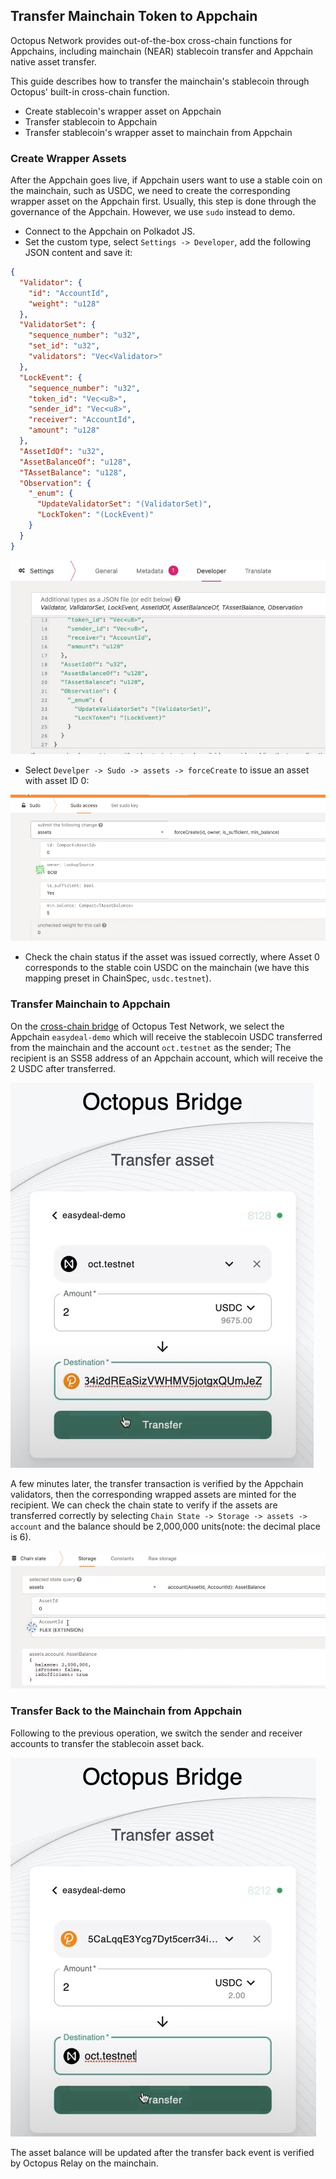 ## Transfer Mainchain Token to Appchain

Octopus Network provides out-of-the-box cross-chain functions for Appchains, including mainchain (NEAR) stablecoin transfer and Appchain native asset transfer.

This guide describes how to transfer the mainchain's stablecoin through Octopus' built-in cross-chain function. 

* Create stablecoin's wrapper asset on Appchain
* Transfer stablecoin to Appchain
* Transfer stablecoin's wrapper asset to mainchain from Appchain


### Create Wrapper Assets

After the Appchain goes live, if Appchain users want to use a stable coin on the mainchain, such as USDC, we need to create the corresponding wrapper asset on the Appchain first. Usually, this step is done through the governance of the Appchain. However, we use `sudo` instead to demo.

* Connect to the Appchain on Polkadot JS. 
* Set the custom type, select `Settings -> Developer`, add the following JSON content and save it:

```json
{
  "Validator": {
    "id": "AccountId",
    "weight": "u128"
  },
  "ValidatorSet": {
    "sequence_number": "u32",
    "set_id": "u32",
    "validators": "Vec<Validator>"
  },
  "LockEvent": {
    "sequence_number": "u32",
    "token_id": "Vec<u8>",
    "sender_id": "Vec<u8>",
    "receiver": "AccountId",
    "amount": "u128"
  },
  "AssetIdOf": "u32",
  "AssetBalanceOf": "u128",
  "TAssetBalance": "u128",
  "Observation": {
    "_enum": {
      "UpdateValidatorSet": "(ValidatorSet)",
      "LockToken": "(LockEvent)"
    }
  }
}
```

![custom_type](./custom_type.jpg)

* Select `Develper -> Sudo -> assets -> forceCreate` to issue an asset with asset ID 0:

![Create Asset](./create_asset.png)

* Check the chain status if the asset was issued correctly, where Asset 0 corresponds to the stable coin USDC on the mainchain (we have this mapping preset in ChainSpec, `usdc.testnet`).


### Transfer Mainchain to Appchain

On the [cross-chain bridge](https://bridge.testnet.oct.network/) of Octopus Test Network, we select the Appchain `easydeal-demo` which will receive the stablecoin USDC  transferred from the mainchain and the account `oct.testnet` as the sender; The recipient is an SS58 address of an Appchain account, which will receive the 2 USDC after transferred.

![Transfer USDC assets](./transfer_usdc.jpg)

A few minutes later, the transfer transaction is verified by the Appchain validators, then the corresponding wrapped assets are minted for the recipient. We can check the chain state to verify if the assets are transferred correctly by selecting `Chain State -> Storage -> assets -> account` and the balance should be 2,000,000 units(note: the decimal place is 6).

![Map Asset Balance](./appchain_balance.jpg)

### Transfer Back to the Mainchain from Appchain

Following to the previous operation, we switch the sender and receiver accounts to transfer the stablecoin asset back.

![Redeem USDC assets](./redeem_usdc.jpg)

The asset balance will be updated after the transfer back event is verified by Octopus Relay on the mainchain.
